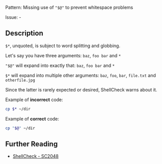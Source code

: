 Pattern: Missing use of `"$@"` to prevent whitespace problems

Issue: -

## Description

`$*`, unquoted, is subject to word splitting and globbing.

Let's say you have three arguments: `baz`, `foo bar` and `*`

`"$@"` will expand into exactly that: `baz`, `foo bar` and `*`

`$*` will expand into multiple other arguments: `baz`, `foo`, `bar`, `file.txt` and `otherfile.jpg`

Since the latter is rarely expected or desired, ShellCheck warns about it.

Example of **incorrect** code:

```sh
cp $* ~/dir
```

Example of **correct** code:

```sh
cp "$@" ~/dir
```

## Further Reading

* [ShellCheck - SC2048](https://github.com/koalaman/shellcheck/wiki/SC2048)
